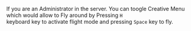 If you are an Administrator in the server.
You can toogle Creative Menu which would allow to Fly around by Pressing `H`  
keyboard key to activate flight mode and pressing `Space` key to fly.
